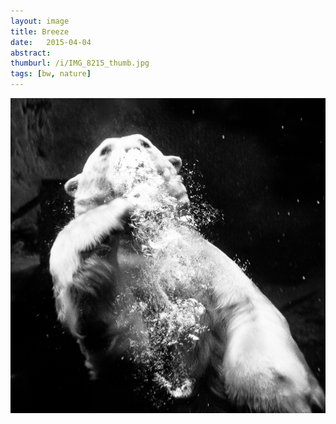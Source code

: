 ```yaml
---
layout: image
title: Breeze
date:   2015-04-04
abstract: 
thumburl: /i/IMG_8215_thumb.jpg
tags: [bw, nature]
---
```

![](/i/IMG_8215.jpg)

